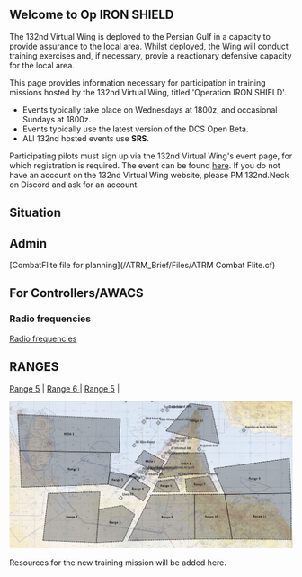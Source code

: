 ## Welcome to Op IRON SHIELD

The 132nd Virtual Wing is deployed to the Persian Gulf in a capacity to provide assurance to the local area. Whilst deployed, the Wing will conduct training exercises and, if necessary, provie a reactionary defensive capacity for the local area.

This page provides information necessary for participation in training missions hosted by the 132nd Virtual Wing, titled 'Operation IRON SHIELD'.
 - Events typically take place on Wednesdays at 1800z, and occasional Sundays at 1800z.
 - Events typically use the latest version of the DCS Open Beta.
 - ALl 132nd hosted events use **SRS**.

Participating pilots must sign up via the 132nd Virtual Wing's event page, for which registration is required. The event can be found [here](http://www.132virtualwing.org/index.php/page/events). If you do not have an account on the 132nd Virtual Wing website, please PM 132nd.Neck on Discord and ask for an account.

## Situation



## Admin
[CombatFlite file for planning](/ATRM_Brief/Files/ATRM Combat Flite.cf)


## For Controllers/AWACS

### Radio frequencies
[Radio frequencies](/Pages/Presets.md)





## RANGES





[Range 5](/ATRM_Brief/Ranges/Range5.html)  | [Range 6 ](/ATRM_Brief/Ranges/Range6.html)  |  [Range 5](/ATRM_Brief/Ranges/Range5.html)  |


![Ranges and MOAs](/Pictures/Range_MOA_overview.PNG)


Resources for the new training mission will be added here.
 

